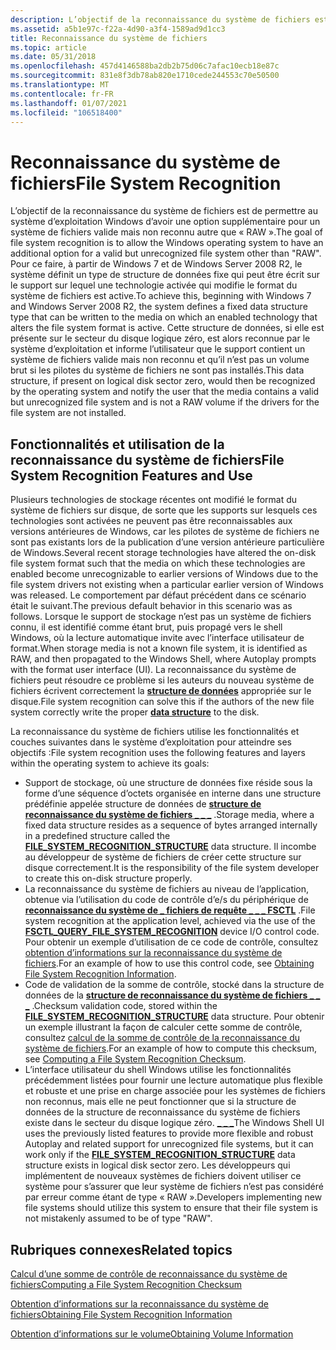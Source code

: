 ```yaml
---
description: L’objectif de la reconnaissance du système de fichiers est de permettre au système d’exploitation Windows d’avoir une option supplémentaire pour un système de fichiers valide mais non reconnu, autre que &\# 0034 ; RAW&\# 0034 ;.
ms.assetid: a5b1e97c-f22a-4d90-a3f4-1589ad9d1cc3
title: Reconnaissance du système de fichiers
ms.topic: article
ms.date: 05/31/2018
ms.openlocfilehash: 457d4146588ba2db2b75d06c7afac10ecb18e87c
ms.sourcegitcommit: 831e8f3db78ab820e1710cede244553c70e50500
ms.translationtype: MT
ms.contentlocale: fr-FR
ms.lasthandoff: 01/07/2021
ms.locfileid: "106518400"
---
```

# <a name="file-system-recognition"></a><span data-ttu-id="abbe5-103">Reconnaissance du système de fichiers</span><span class="sxs-lookup"><span data-stu-id="abbe5-103">File System Recognition</span></span>

<span data-ttu-id="abbe5-104">L’objectif de la reconnaissance du système de fichiers est de permettre au système d’exploitation Windows d’avoir une option supplémentaire pour un système de fichiers valide mais non reconnu autre que « RAW ».</span><span class="sxs-lookup"><span data-stu-id="abbe5-104">The goal of file system recognition is to allow the Windows operating system to have an additional option for a valid but unrecognized file system other than "RAW".</span></span> <span data-ttu-id="abbe5-105">Pour ce faire, à partir de Windows 7 et de Windows Server 2008 R2, le système définit un type de structure de données fixe qui peut être écrit sur le support sur lequel une technologie activée qui modifie le format du système de fichiers est active.</span><span class="sxs-lookup"><span data-stu-id="abbe5-105">To achieve this, beginning with Windows 7 and Windows Server 2008 R2, the system defines a fixed data structure type that can be written to the media on which an enabled technology that alters the file system format is active.</span></span> <span data-ttu-id="abbe5-106">Cette structure de données, si elle est présente sur le secteur du disque logique zéro, est alors reconnue par le système d’exploitation et informe l’utilisateur que le support contient un système de fichiers valide mais non reconnu et qu’il n’est pas un volume brut si les pilotes du système de fichiers ne sont pas installés.</span><span class="sxs-lookup"><span data-stu-id="abbe5-106">This data structure, if present on logical disk sector zero, would then be recognized by the operating system and notify the user that the media contains a valid but unrecognized file system and is not a RAW volume if the drivers for the file system are not installed.</span></span>

## <a name="file-system-recognition-features-and-use"></a><span data-ttu-id="abbe5-107">Fonctionnalités et utilisation de la reconnaissance du système de fichiers</span><span class="sxs-lookup"><span data-stu-id="abbe5-107">File System Recognition Features and Use</span></span>

<span data-ttu-id="abbe5-108">Plusieurs technologies de stockage récentes ont modifié le format du système de fichiers sur disque, de sorte que les supports sur lesquels ces technologies sont activées ne peuvent pas être reconnaissables aux versions antérieures de Windows, car les pilotes de système de fichiers ne sont pas existants lors de la publication d’une version antérieure particulière de Windows.</span><span class="sxs-lookup"><span data-stu-id="abbe5-108">Several recent storage technologies have altered the on-disk file system format such that the media on which these technologies are enabled become unrecognizable to earlier versions of Windows due to the file system drivers not existing when a particular earlier version of Windows was released.</span></span> <span data-ttu-id="abbe5-109">Le comportement par défaut précédent dans ce scénario était le suivant.</span><span class="sxs-lookup"><span data-stu-id="abbe5-109">The previous default behavior in this scenario was as follows.</span></span> <span data-ttu-id="abbe5-110">Lorsque le support de stockage n’est pas un système de fichiers connu, il est identifié comme étant brut, puis propagé vers le shell Windows, où la lecture automatique invite avec l’interface utilisateur de format.</span><span class="sxs-lookup"><span data-stu-id="abbe5-110">When storage media is not a known file system, it is identified as RAW, and then propagated to the Windows Shell, where Autoplay prompts with the format user interface (UI).</span></span> <span data-ttu-id="abbe5-111">La reconnaissance du système de fichiers peut résoudre ce problème si les auteurs du nouveau système de fichiers écrivent correctement la [**structure de données**](file-system-recognition-structure.md) appropriée sur le disque.</span><span class="sxs-lookup"><span data-stu-id="abbe5-111">File system recognition can solve this if the authors of the new file system correctly write the proper [**data structure**](file-system-recognition-structure.md) to the disk.</span></span>

<span data-ttu-id="abbe5-112">La reconnaissance du système de fichiers utilise les fonctionnalités et couches suivantes dans le système d’exploitation pour atteindre ses objectifs :</span><span class="sxs-lookup"><span data-stu-id="abbe5-112">File system recognition uses the following features and layers within the operating system to achieve its goals:</span></span>

-   <span data-ttu-id="abbe5-113">Support de stockage, où une structure de données fixe réside sous la forme d’une séquence d’octets organisée en interne dans une structure prédéfinie appelée structure de données de [**structure de reconnaissance du système de fichiers \_ \_ \_**](file-system-recognition-structure.md) .</span><span class="sxs-lookup"><span data-stu-id="abbe5-113">Storage media, where a fixed data structure resides as a sequence of bytes arranged internally in a predefined structure called the [**FILE\_SYSTEM\_RECOGNITION\_STRUCTURE**](file-system-recognition-structure.md) data structure.</span></span> <span data-ttu-id="abbe5-114">Il incombe au développeur de système de fichiers de créer cette structure sur disque correctement.</span><span class="sxs-lookup"><span data-stu-id="abbe5-114">It is the responsibility of the file system developer to create this on-disk structure properly.</span></span>
-   <span data-ttu-id="abbe5-115">La reconnaissance du système de fichiers au niveau de l’application, obtenue via l’utilisation du code de contrôle d’e/s du périphérique de [**reconnaissance du système de \_ fichiers de requête \_ \_ \_ FSCTL**](/windows/win32/api/winioctl/ni-winioctl-fsctl_query_file_system_recognition) .</span><span class="sxs-lookup"><span data-stu-id="abbe5-115">File system recognition at the application level, achieved via the use of the [**FSCTL\_QUERY\_FILE\_SYSTEM\_RECOGNITION**](/windows/win32/api/winioctl/ni-winioctl-fsctl_query_file_system_recognition) device I/O control code.</span></span> <span data-ttu-id="abbe5-116">Pour obtenir un exemple d’utilisation de ce code de contrôle, consultez [obtention d’informations sur la reconnaissance du système de fichiers](obtaining-file-system-recognition-information.md).</span><span class="sxs-lookup"><span data-stu-id="abbe5-116">For an example of how to use this control code, see [Obtaining File System Recognition Information](obtaining-file-system-recognition-information.md).</span></span>
-   <span data-ttu-id="abbe5-117">Code de validation de la somme de contrôle, stocké dans la structure de données de la [**structure de reconnaissance du système de fichiers \_ \_ \_**](file-system-recognition-structure.md) .</span><span class="sxs-lookup"><span data-stu-id="abbe5-117">Checksum validation code, stored within the [**FILE\_SYSTEM\_RECOGNITION\_STRUCTURE**](file-system-recognition-structure.md) data structure.</span></span> <span data-ttu-id="abbe5-118">Pour obtenir un exemple illustrant la façon de calculer cette somme de contrôle, consultez [calcul de la somme de contrôle de la reconnaissance du système de fichiers](computing-a-file-system-recognition-checksum.md).</span><span class="sxs-lookup"><span data-stu-id="abbe5-118">For an example of how to compute this checksum, see [Computing a File System Recognition Checksum](computing-a-file-system-recognition-checksum.md).</span></span>
-   <span data-ttu-id="abbe5-119">L’interface utilisateur du shell Windows utilise les fonctionnalités précédemment listées pour fournir une lecture automatique plus flexible et robuste et une prise en charge associée pour les systèmes de fichiers non reconnus, mais elle ne peut fonctionner que si la structure de données de la structure de reconnaissance du système de fichiers existe dans le secteur du disque logique zéro. [**\_ \_ \_**](file-system-recognition-structure.md)</span><span class="sxs-lookup"><span data-stu-id="abbe5-119">The Windows Shell UI uses the previously listed features to provide more flexible and robust Autoplay and related support for unrecognized file systems, but it can work only if the [**FILE\_SYSTEM\_RECOGNITION\_STRUCTURE**](file-system-recognition-structure.md) data structure exists in logical disk sector zero.</span></span> <span data-ttu-id="abbe5-120">Les développeurs qui implémentent de nouveaux systèmes de fichiers doivent utiliser ce système pour s’assurer que leur système de fichiers n’est pas considéré par erreur comme étant de type « RAW ».</span><span class="sxs-lookup"><span data-stu-id="abbe5-120">Developers implementing new file systems should utilize this system to ensure that their file system is not mistakenly assumed to be of type "RAW".</span></span>

## <a name="related-topics"></a><span data-ttu-id="abbe5-121">Rubriques connexes</span><span class="sxs-lookup"><span data-stu-id="abbe5-121">Related topics</span></span>

<dl> <dt>

[<span data-ttu-id="abbe5-122">Calcul d’une somme de contrôle de reconnaissance du système de fichiers</span><span class="sxs-lookup"><span data-stu-id="abbe5-122">Computing a File System Recognition Checksum</span></span>](computing-a-file-system-recognition-checksum.md)
</dt> <dt>

[<span data-ttu-id="abbe5-123">Obtention d’informations sur la reconnaissance du système de fichiers</span><span class="sxs-lookup"><span data-stu-id="abbe5-123">Obtaining File System Recognition Information</span></span>](obtaining-file-system-recognition-information.md)
</dt> <dt>

[<span data-ttu-id="abbe5-124">Obtention d’informations sur le volume</span><span class="sxs-lookup"><span data-stu-id="abbe5-124">Obtaining Volume Information</span></span>](obtaining-volume-information.md)
</dt> </dl>

 

 
